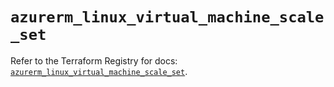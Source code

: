 # `azurerm_linux_virtual_machine_scale_set`

Refer to the Terraform Registry for docs: [`azurerm_linux_virtual_machine_scale_set`](https://registry.terraform.io/providers/hashicorp/azurerm/3.115.0/docs/resources/linux_virtual_machine_scale_set).
